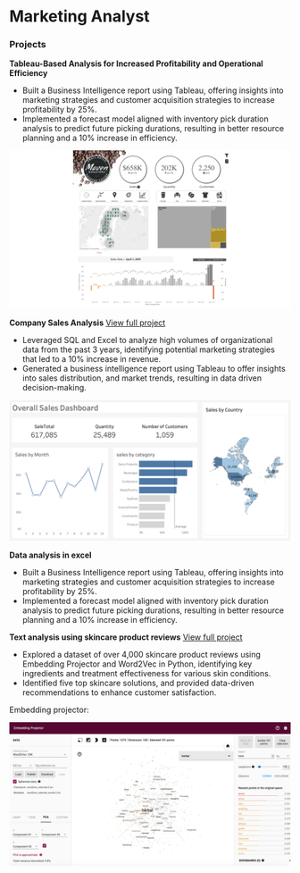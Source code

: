 # Marketing Analyst

### Projects

**Tableau-Based Analysis for Increased Profitability and Operational Efficiency**
- Built a Business Intelligence report using Tableau, offering insights into marketing strategies and customer acquisition strategies to increase profitability by 25%.
- Implemented a forecast model aligned with inventory pick duration analysis to predict future picking durations, resulting in better resource planning and a 10% increase in efficiency.

![Maven roaster](/images/MavenRoasters2.png)

**Company Sales Analysis**
[View full project](https://github.com/Lexi821/company_sales_analysis)

- Leveraged SQL and Excel to analyze high volumes of organizational data from the past 3 years, identifying potential marketing strategies that led to a 10% increase in revenue. 
- Generated a business intelligence report using Tableau to offer insights into sales distribution, and market trends, resulting in data driven decision-making.

![Company Sales Analysis](/images/companySalesDash.png)


**Data analysis in excel**
- Built a Business Intelligence report using Tableau, offering insights into marketing strategies and customer acquisition strategies to increase profitability by 25%.
- Implemented a forecast model aligned with inventory pick duration analysis to predict future picking durations, resulting in better resource planning and a 10% increase in efficiency.

**Text analysis using skincare product reviews**
[View full project](https://github.com/Lexi821/Text-analysis-of-skincare-product-review)

- Explored a dataset of over 4,000 skincare product reviews using Embedding Projector and Word2Vec in Python, identifying key ingredients and treatment effectiveness for various skin conditions.
- Identified five top skincare solutions, and provided data-driven recommendations to enhance customer satisfaction.

Embedding projector:

![embedding projector](/images/projector1.png)





